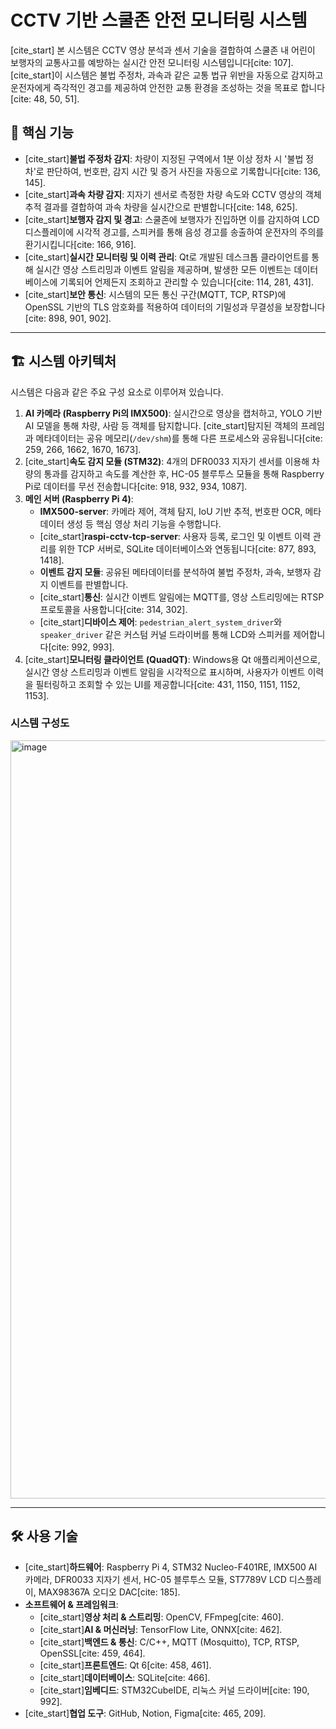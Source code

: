 # CCTV 기반 스쿨존 안전 모니터링 시스템

[cite\_start] 본 시스템은 CCTV 영상 분석과 센서 기술을 결합하여 스쿨존 내 어린이 보행자의 교통사고를 예방하는 실시간 안전 모니터링 시스템입니다[cite: 107]. [cite\_start]이 시스템은 불법 주정차, 과속과 같은 교통 법규 위반을 자동으로 감지하고 운전자에게 즉각적인 경고를 제공하여 안전한 교통 환경을 조성하는 것을 목표로 합니다[cite: 48, 50, 51].

## 🌟 핵심 기능

  * [cite\_start]**불법 주정차 감지**: 차량이 지정된 구역에서 1분 이상 정차 시 '불법 정차'로 판단하여, 번호판, 감지 시간 및 증거 사진을 자동으로 기록합니다[cite: 136, 145].
  * [cite\_start]**과속 차량 감지**: 지자기 센서로 측정한 차량 속도와 CCTV 영상의 객체 추적 결과를 결합하여 과속 차량을 실시간으로 판별합니다[cite: 148, 625].
  * [cite\_start]**보행자 감지 및 경고**: 스쿨존에 보행자가 진입하면 이를 감지하여 LCD 디스플레이에 시각적 경고를, 스피커를 통해 음성 경고를 송출하여 운전자의 주의를 환기시킵니다[cite: 166, 916].
  * [cite\_start]**실시간 모니터링 및 이력 관리**: Qt로 개발된 데스크톱 클라이언트를 통해 실시간 영상 스트리밍과 이벤트 알림을 제공하며, 발생한 모든 이벤트는 데이터베이스에 기록되어 언제든지 조회하고 관리할 수 있습니다[cite: 114, 281, 431].
  * [cite\_start]**보안 통신**: 시스템의 모든 통신 구간(MQTT, TCP, RTSP)에 OpenSSL 기반의 TLS 암호화를 적용하여 데이터의 기밀성과 무결성을 보장합니다[cite: 898, 901, 902].

-----

## 🏗️ 시스템 아키텍처

시스템은 다음과 같은 주요 구성 요소로 이루어져 있습니다.

1.  **AI 카메라 (Raspberry Pi의 IMX500)**: 실시간으로 영상을 캡처하고, YOLO 기반 AI 모델을 통해 차량, 사람 등 객체를 탐지합니다. [cite\_start]탐지된 객체의 프레임과 메타데이터는 공유 메모리(`/dev/shm`)를 통해 다른 프로세스와 공유됩니다[cite: 259, 266, 1662, 1670, 1673].
2.  [cite\_start]**속도 감지 모듈 (STM32)**: 4개의 DFR0033 지자기 센서를 이용해 차량의 통과를 감지하고 속도를 계산한 후, HC-05 블루투스 모듈을 통해 Raspberry Pi로 데이터를 무선 전송합니다[cite: 918, 932, 934, 1087].
3.  **메인 서버 (Raspberry Pi 4)**:
      * **IMX500-server**: 카메라 제어, 객체 탐지, IoU 기반 추적, 번호판 OCR, 메타데이터 생성 등 핵심 영상 처리 기능을 수행합니다.
      * [cite\_start]**raspi-cctv-tcp-server**: 사용자 등록, 로그인 및 이벤트 이력 관리를 위한 TCP 서버로, SQLite 데이터베이스와 연동됩니다[cite: 877, 893, 1418].
      * **이벤트 감지 모듈**: 공유된 메타데이터를 분석하여 불법 주정차, 과속, 보행자 감지 이벤트를 판별합니다.
      * [cite\_start]**통신**: 실시간 이벤트 알림에는 MQTT를, 영상 스트리밍에는 RTSP 프로토콜을 사용합니다[cite: 314, 302].
      * [cite\_start]**디바이스 제어**: `pedestrian_alert_system_driver`와 `speaker_driver` 같은 커스텀 커널 드라이버를 통해 LCD와 스피커를 제어합니다[cite: 992, 993].
4.  [cite\_start]**모니터링 클라이언트 (QuadQT)**: Windows용 Qt 애플리케이션으로, 실시간 영상 스트리밍과 이벤트 알림을 시각적으로 표시하며, 사용자가 이벤트 이력을 필터링하고 조회할 수 있는 UI를 제공합니다[cite: 431, 1150, 1151, 1152, 1153].

### 시스템 구성도
<img width="2155" height="1213" alt="image" src="https://github.com/user-attachments/assets/8f9dd0d0-d1b9-4a69-925e-309aaea38a6a" />

-----

## 🛠️ 사용 기술

  * [cite\_start]**하드웨어**: Raspberry Pi 4, STM32 Nucleo-F401RE, IMX500 AI 카메라, DFR0033 지자기 센서, HC-05 블루투스 모듈, ST7789V LCD 디스플레이, MAX98367A 오디오 DAC[cite: 185].
  * **소프트웨어 & 프레임워크**:
      * [cite\_start]**영상 처리 & 스트리밍**: OpenCV, FFmpeg[cite: 460].
      * [cite\_start]**AI & 머신러닝**: TensorFlow Lite, ONNX[cite: 462].
      * [cite\_start]**백엔드 & 통신**: C/C++, MQTT (Mosquitto), TCP, RTSP, OpenSSL[cite: 459, 464].
      * [cite\_start]**프론트엔드**: Qt 6[cite: 458, 461].
      * [cite\_start]**데이터베이스**: SQLite[cite: 466].
      * [cite\_start]**임베디드**: STM32CubeIDE, 리눅스 커널 드라이버[cite: 190, 992].
  * [cite\_start]**협업 도구**: GitHub, Notion, Figma[cite: 465, 209].



